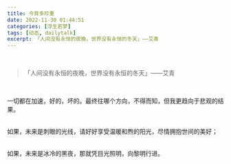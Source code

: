 ```yaml
---
title: 今宵多珍重
date: 2022-11-30 01:44:51
categories: [浮生若梦]
tags: [动态, dailytalk]
excerpt: 「人间没有永恒的夜晚，世界没有永恒的冬天」——艾青
---
```


<br>

>「人间没有永恒的夜晚，世界没有永恒的冬天」——艾青  

<br>


一切都在加速，好的，坏的。最终往哪个方向，不得而知，但我更趋向于悲观的结果。    
<br>

如果，未来是刺眼的光线，请好好享受温暖和煦的阳光，尽情拥抱世间的美好；    
<br>

如果，未来是冰冷的黑夜，那就凭目光照明，向黎明行进。  



